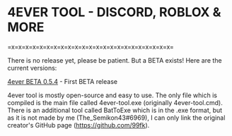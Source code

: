 # 4EVER TOOL - DISCORD, ROBLOX & MORE

=x=x=x=x=x=x=x=x=x=x=x=x=x=x=x=x=x=x=x=x=x=x=x=

There is no release yet, please be patient.
But a BETA exists! Here are the current versions:

[4ever BETA 0.5.4](https://github.com/TheSemikon43/4ever/raw/main/downloads/beta/4ever-beta-054.rar) - First BETA release

4ever tool is mostly open-source and easy to use. The only file which is compiled is the main file called 4ever-tool.exe (originally 4ever-tool.cmd). There is an additional tool called BatToExe which is in the .exe format, but as it is not made by me (The_Semikon43#6969), I can only link the original creator's GitHub page (https://github.com/99fk).
